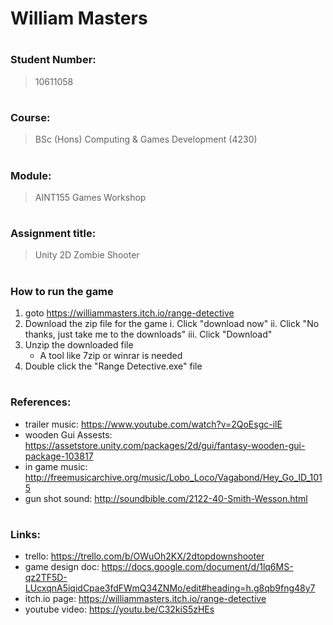 # William Masters
#
#
#
### Student Number:
>10611058
#
### Course:
>BSc (Hons) Computing & Games Development (4230) 
#
### Module:
>AINT155 Games Workshop
#
### Assignment title:
>Unity 2D Zombie Shooter
#
### How to run the game
1. goto https://williammasters.itch.io/range-detective
2. Download the zip file for the game
    i. Click "download now"
    ii. Click "No thanks, just take me to the downloads"
    iii. Click "Download"
3. Unzip the downloaded file
    * A tool like 7zip or winrar is needed
4. Double click the "Range Detective.exe" file

#
### References:
* trailer music: https://www.youtube.com/watch?v=2QoEsgc-ilE
* wooden Gui Assests: https://assetstore.unity.com/packages/2d/gui/fantasy-wooden-gui-package-103817
* in game music: http://freemusicarchive.org/music/Lobo_Loco/Vagabond/Hey_Go_ID_1015
* gun shot sound: http://soundbible.com/2122-40-Smith-Wesson.html
#
#
#
#
#
### Links:
- trello: https://trello.com/b/OWuOh2KX/2dtopdownshooter
- game design doc: https://docs.google.com/document/d/1lq6MS-qz2TF5D-LUcxqnA5iqidCpae3fdFWmQ34ZNMo/edit#heading=h.g8qb9fng48y7
- itch.io page: https://williammasters.itch.io/range-detective
- youtube video: https://youtu.be/C32kiS5zHEs